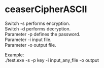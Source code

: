 # ceaserCipherASCII

Switch -s performs encryption.\
Switch -d performs decryption.\
Parameter -p defines the password.\
Parameter -i input file.\
Parameter -o output file.

Example:\
./test.exe -s -p key -i input_any_file -o output
